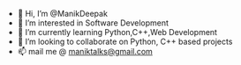 - 👋 Hi, I’m @ManikDeepak
- 👀 I’m interested in Software Development
- 🌱 I’m currently learning Python,C++,Web Development
- 💞️ I’m looking to collaborate on Python, C++ based projects
- 📫 mail me @ maniktalks@gmail.com

<!---
ManikDeepak/ManikDeepak is a ✨ special ✨ repository because its `README.md` (this file) appears on your GitHub profile.
You can click the Preview link to take a look at your changes.
--->
